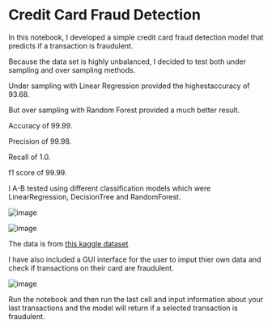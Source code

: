 # Credit Card Fraud Detection

In this notebook, I developed a simple credit card fraud detection model that predicts if a transaction is fraudulent.

Because the data set is highly unbalanced, I decided to test both under sampling and over sampling methods.

Under sampling with Linear Regression provided the highestaccuracy of 93.68. 

But over sampling with Random Forest provided a much better result.

Accuracy of 99.99.

Precision of 99.98.

Recall of 1.0.

f1 score of 99.99.

I A-B tested using different classification models which were LinearRegression, DecisionTree and RandomForest.

![image](https://user-images.githubusercontent.com/105222741/216842029-6ab86377-d695-496a-aab5-1b7d66653a3b.png)


![image](https://user-images.githubusercontent.com/105222741/216841979-2ead8790-f5bd-4d6a-a2b0-33759459d1f5.png)



The data is from [this kaggle dataset](https://www.kaggle.com/datasets/mlg-ulb/creditcardfraud)

I have also included a GUI interface for the user to imput thier own data and check if transactions on their card are fraudulent.

![image](https://user-images.githubusercontent.com/105222741/216842308-6c19f4ed-fbe7-4f91-9ce8-747b24eb7a43.png)



Run the notebook and then run the last cell and input information about your last transactions and the model will return if a selected transaction is fraudulent.


